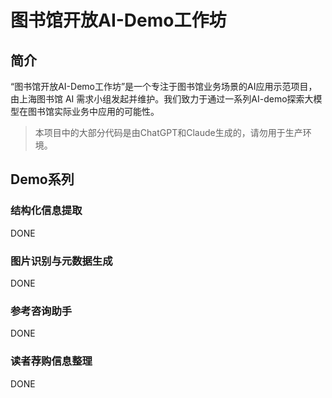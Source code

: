 # 图书馆开放AI-Demo工作坊

## 简介
“图书馆开放AI-Demo工作坊”是一个专注于图书馆业务场景的AI应用示范项目，由上海图书馆 AI 需求小组发起并维护。我们致力于通过一系列AI-demo探索大模型在图书馆实际业务中应用的可能性。

> 本项目中的大部分代码是由ChatGPT和Claude生成的，请勿用于生产环境。

## Demo系列

### 结构化信息提取

DONE

### 图片识别与元数据生成

DONE

### 参考咨询助手

DONE

### 读者荐购信息整理

DONE